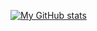 [![My GitHub stats](https://github-readme-stats.vercel.app/api?username=bkirillv)](https://github.com/anuraghazra/github-readme-stats)
